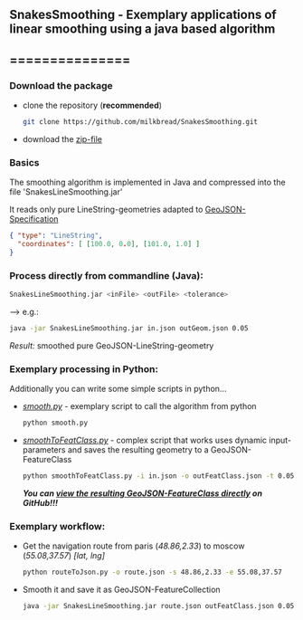 ## SnakesSmoothing - Exemplary applications of linear smoothing using a java based algorithm
## ===============

### Download the package

* clone the repository (**recommended**)
	
	```sh
	git clone https://github.com/milkbread/SnakesSmoothing.git
	```
	
* download the [zip-file](https://github.com/milkbread/SnakesSmoothing/archive/master.zip)

### Basics

The smoothing algorithm is implemented in Java and compressed into the file 'SnakesLineSmoothing.jar'

It reads only pure LineString-geometries adapted to [GeoJSON-Specification](http://geojson.org/geojson-spec.html)

```json
{ "type": "LineString",
  "coordinates": [ [100.0, 0.0], [101.0, 1.0] ]
}
```

### Process directly from commandline (Java):

```sh
SnakesLineSmoothing.jar <inFile> <outFile> <tolerance>
```
	
--> e.g.: 	

```sh
java -jar SnakesLineSmoothing.jar in.json outGeom.json 0.05
```

*Result:* smoothed pure GeoJSON-LineString-geometry

### Exemplary processing in Python:

Additionally you can write some simple scripts in python...
* *[smooth.py](smooth.py)* - exemplary script to call the algorithm from python
	
	```sh
	python smooth.py
	```
* *[smoothToFeatClass.py](smoothToFeatClass.py)* - complex script that works uses dynamic input-parameters and saves the resulting geometry to a GeoJSON-FeatureClass
	
	```sh
	python smoothToFeatClass.py -i in.json -o outFeatClass.json -t 0.05
	```
	***You can [view the resulting GeoJSON-FeatureClass directly](outFeatClass.json) on GitHub!!!***

### Exemplary workflow:

* Get the navigation route from paris (*48.86,2.33*) to moscow (*55.08,37.57*) *[lat, lng]*

	```sh
	python routeToJson.py -o route.json -s 48.86,2.33 -e 55.08,37.57
	```

* Smooth it and save it as GeoJSON-FeatureCollection

	```sh
	java -jar SnakesLineSmoothing.jar route.json outFeatClass.json 0.05
	```





